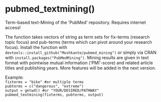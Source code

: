 # pubmed_textmining()
Term-based text-Mining of the 'PubMed' repository.
Requires internet access!

The function takes vectors of string as term sets for fix-terms (research topic focus) and pub-terms (terms which can pivot around your research focus).
Install the function with `devtools::install_github("Moshkante/pubmed_mining")` or simply via CRAN with `install.packages("PubMedMining")`.
Mining results are given in text format with pointwise mutual information ('PMI'-score) and related article titles and publishing years.
More features will be added in the next version.

Example:  
`fixterms = "bike" #or multiple terms`    
`pubterms = c("dangerous", "extreme")`  
`output = getwd() #or "YOUR/DESIRED/PATHWAY"`  
`pubmed_textmining(fixterms, pubterms, output)`
